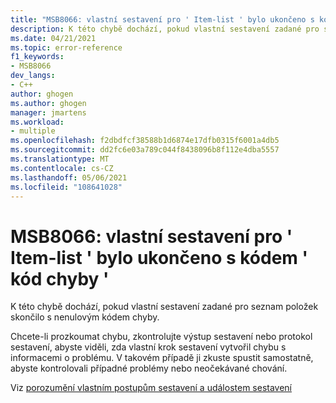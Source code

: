```yaml
---
title: "MSB8066: vlastní sestavení pro ' Item-list ' bylo ukončeno s kódem ' error '"
description: K této chybě dochází, pokud vlastní sestavení zadané pro seznam položek skončilo s nenulovým kódem chyby.
ms.date: 04/21/2021
ms.topic: error-reference
f1_keywords:
- MSB8066
dev_langs:
- C++
author: ghogen
ms.author: ghogen
manager: jmartens
ms.workload:
- multiple
ms.openlocfilehash: f2dbdfcf38588b1d6874e17dfb0315f6001a4db5
ms.sourcegitcommit: dd2fc6e03a789c044f8438096b8f112e4dba5557
ms.translationtype: MT
ms.contentlocale: cs-CZ
ms.lasthandoff: 05/06/2021
ms.locfileid: "108641028"
---
```

# <a name="msb8066--custom-build-for-item-list-exited-with-code-error-code"></a>MSB8066: vlastní sestavení pro ' Item-list ' bylo ukončeno s kódem ' kód chyby '

K této chybě dochází, pokud vlastní sestavení zadané pro seznam položek skončilo s nenulovým kódem chyby.

Chcete-li prozkoumat chybu, zkontrolujte výstup sestavení nebo protokol sestavení, abyste viděli, zda vlastní krok sestavení vytvořil chybu s informacemi o problému. V takovém případě ji zkuste spustit samostatně, abyste kontrolovali případné problémy nebo neočekávané chování.

Viz [porozumění vlastním postupům sestavení a událostem sestavení](/cpp/build/understanding-custom-build-steps-and-build-events)

